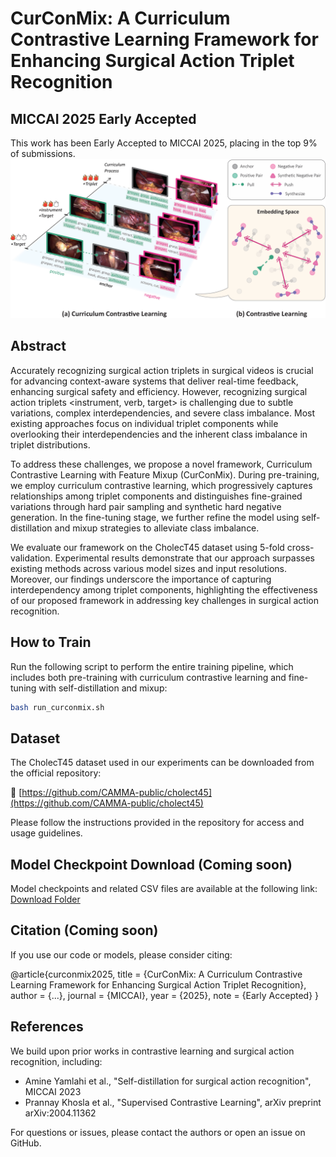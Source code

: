 # CurConMix: A Curriculum Contrastive Learning Framework for Enhancing Surgical Action Triplet Recognition

## MICCAI 2025 Early Accepted

This work has been Early Accepted to MICCAI 2025, placing in the top 9% of submissions.
![CurConMix Diagram](assets/Figure01.png)

## Abstract

Accurately recognizing surgical action triplets in surgical videos is crucial for advancing context-aware systems that deliver real-time feedback, enhancing surgical safety and efficiency. However, recognizing surgical action triplets <instrument, verb, target> is challenging due to subtle variations, complex interdependencies, and severe class imbalance. Most existing approaches focus on individual triplet components while overlooking their interdependencies and the inherent class imbalance in triplet distributions.

To address these challenges, we propose a novel framework, Curriculum Contrastive Learning with Feature Mixup (CurConMix). During pre-training, we employ curriculum contrastive learning, which progressively captures relationships among triplet components and distinguishes fine-grained variations through hard pair sampling and synthetic hard negative generation. In the fine-tuning stage, we further refine the model using self-distillation and mixup strategies to alleviate class imbalance.

We evaluate our framework on the CholecT45 dataset using 5-fold cross-validation. Experimental results demonstrate that our approach surpasses existing methods across various model sizes and input resolutions. Moreover, our findings underscore the importance of capturing interdependency among triplet components, highlighting the effectiveness of our proposed framework in addressing key challenges in surgical action recognition.

## How to Train

Run the following script to perform the entire training pipeline, which includes both pre-training with curriculum contrastive learning and fine-tuning with self-distillation and mixup:

```bash
bash run_curconmix.sh
```

## Dataset

The CholecT45 dataset used in our experiments can be downloaded from the official repository:

🔗 [https://github.com/CAMMA-public/cholect45](https://github.com/CAMMA-public/cholect45)

Please follow the instructions provided in the repository for access and usage guidelines.

## Model Checkpoint Download (Coming soon)

Model checkpoints and related CSV files are available at the following link:  
[Download Folder](https://1drv.ms/f/c/d6832cd62003d47f/EnWJati1F9JBgP68ruh3k2YBHaLC_yoZfeNxTBI4KMet4Q?e=HVrcdE)

## Citation (Coming soon)

If you use our code or models, please consider citing:

@article{curconmix2025,
  title     = {CurConMix: A Curriculum Contrastive Learning Framework for Enhancing Surgical Action Triplet Recognition},
  author    = {...},
  journal   = {MICCAI},
  year      = {2025},
  note      = {Early Accepted}
}

## References 
We build upon prior works in contrastive learning and surgical action recognition, including:

- Amine Yamlahi et al., "Self-distillation for surgical action recognition", MICCAI 2023
- Prannay Khosla et al., "Supervised Contrastive Learning", arXiv preprint arXiv:2004.11362

For questions or issues, please contact the authors or open an issue on GitHub.

